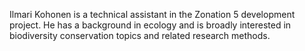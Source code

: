 Ilmari Kohonen is a technical assistant in the Zonation 5 development project. He has a background in ecology and is broadly interested in biodiversity conservation topics and related research methods.
